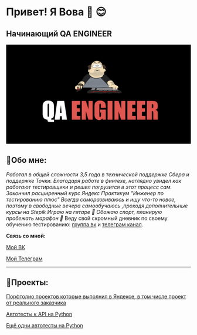 # Привет! Я Вова 👋 :blush:

## Начинающий QA ENGINEER

![Картинка](https://github.com/kuznetsovqa/kuznetsovqa/blob/main/QA%20ENGINEER.png)


## :boy:Обо мне:
*Работал в общей сложности 3,5 года в технической поддержке Сбера и поддержке Точки. Благодаря работе в финтехе, наглядно увидел как работают тестировщики и решил погрузится в этот процесс сам. Закончил расширенный курс Яндекс Практикум "Инженер по тестированию плюс"
Всегда саморазвиваюсь и ищу что-то новое, поэтому в свободные вечера самообучаюсь ,проходя дополнительные курсы на Stepik 
Играю на гитаре :guitar:
Обожаю спорт, планирую пробежать марафон :runner:* 
Веду свой скромный дневник по своему обучению тестированию:
[группа вк](https://vk.com/dnevnikqa) и [телеграм канал](https://t.me/dnevnikqa).

**Связь со мной:**

[Мой ВК](https://vk.com/kuznetsov.vladimir)

[Мой Телеграм](@vladimvladimych)


________________
## :page_with_curl:Проекты:

[Порфтолио проектов которые выполнил в Яндексе, в том числе проект от реального заказчика](https://github.com/kuznetsovqa/myportfolio/blob/main/README.md)

[Автотесты к API на Python](https://github.com/kuznetsovqa/yandex_api_stands_test/blob/master/README%20.md)

[Ещё одни автотесты на Python](https://github.com/kuznetsovqa/autotestAPI)
